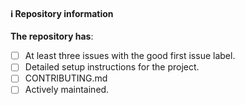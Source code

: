 #### ℹ️ Repository information

**The repository has**:
- [ ] At least three issues with the good first issue label.
- [ ] Detailed setup instructions for the project.
- [ ] CONTRIBUTING.md
- [ ] Actively maintained.